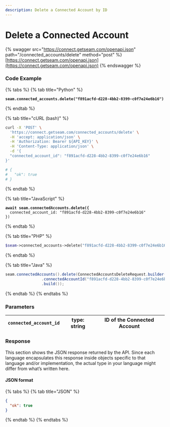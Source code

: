 ```yaml
---
description: Delete a Connected Account by ID
---
```


# Delete a Connected Account

{% swagger src="https://connect.getseam.com/openapi.json" path="/connected_accounts/delete" method="post" %}
[https://connect.getseam.com/openapi.json](https://connect.getseam.com/openapi.json)
{% endswagger %}

### Code Example

{% tabs %}
{% tab title="Python" %}
<pre class="language-python"><code class="lang-python"><strong>seam.connected_accounts.delete("f891acfd-d228-4bb2-8399-c0f7e24e6b16")
</strong></code></pre>
{% endtab %}

{% tab title="cURL (bash)" %}
```bash
curl -X 'POST' \
  'https://connect.getseam.com/connected_accounts/delete' \
  -H 'accept: application/json' \
  -H 'Authorization: Bearer ${API_KEY}' \
  -H 'Content-Type: application/json' \
  -d '{
  "connected_account_id": "f891acfd-d228-4bb2-8399-c0f7e24e6b16"
}'

# {
#   "ok": true
# }
```
{% endtab %}

{% tab title="JavaScript" %}
<pre class="language-javascript"><code class="lang-javascript"><strong>await seam.connectedAccounts.delete({
</strong>  connected_account_id: "f891acfd-d228-4bb2-8399-c0f7e24e6b16"
})
</code></pre>
{% endtab %}

{% tab title="PHP" %}
```php
$seam->connected_accounts->delete("f891acfd-d228-4bb2-8399-c0f7e24e6b16");
```
{% endtab %}

{% tab title="Java" %}
```java
seam.connectedAccounts().delete(ConnectedAccountsDeleteRequest.builder()
                .connectedAccountId("f891acfd-d228-4bb2-8399-c0f7e24e6b16")
                .build());
```
{% endtab %}
{% endtabs %}

### Parameters

| `connected_account_id` | type: string | ID of the Connected Account |
| ---------------------- | ------------ | --------------------------- |

### Response

This section shows the JSON response returned by the API. Since each language encapsulates this response inside objects specific to that language and/or implementation, the actual type in your language might differ from what’s written here.

#### JSON format

{% tabs %}
{% tab title="JSON" %}
```json
{
  "ok": true
}
```
{% endtab %}
{% endtabs %}
